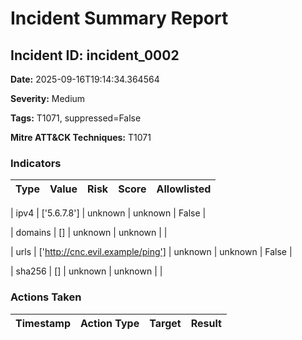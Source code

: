 # Incident Summary Report

## Incident ID: incident_0002

**Date:** 2025-09-16T19:14:34.364564

**Severity:** Medium

**Tags:** T1071, suppressed=False

**Mitre ATT&CK Techniques:** T1071

### Indicators
| Type | Value | Risk | Score | Allowlisted |
| ---- | ----- | ---- | ----- | ------------ |

| ipv4 | ['5.6.7.8'] | unknown | unknown | False |

| domains | [] | unknown | unknown |  |

| urls | ['http://cnc.evil.example/ping'] | unknown | unknown | False |

| sha256 | [] | unknown | unknown |  |


### Actions Taken
| Timestamp | Action Type | Target | Result |
| --------- | ----------- | ------ | ------ |
